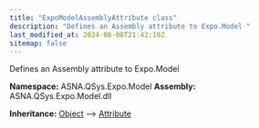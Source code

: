 ```yaml
---
title: "ExpoModelAssemblyAttribute class"
description: "Defines an Assembly attribute to Expo.Model "
last_modified_at: 2024-08-08T21:42:10Z
sitemap: false
---
```


Defines an Assembly attribute to Expo.Model

**Namespace:** ASNA.QSys.Expo.Model
**Assembly:** ASNA.QSys.Expo.Model.dll

**Inheritance:** [Object](https://docs.microsoft.com/en-us/dotnet/api/system.object) --> [Attribute](https://docs.microsoft.com/en-us/dotnet/api/system.attribute)
<br>
<br>
